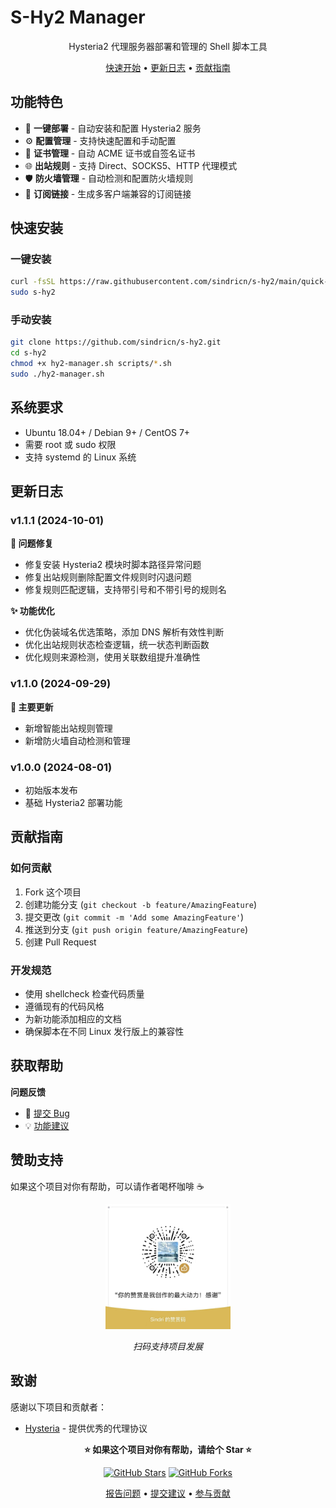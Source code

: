 # S-Hy2 Manager

<div align="center">

 Hysteria2 代理服务器部署和管理的 Shell 脚本工具

[快速开始](#快速安装)  • [更新日志](#更新日志) • [贡献指南](#贡献指南)

</div>

## 功能特色

- 🚀 **一键部署** - 自动安装和配置 Hysteria2 服务
- ⚙️ **配置管理** - 支持快速配置和手动配置
- 🔐 **证书管理** - 自动 ACME 证书或自签名证书
- 🌐 **出站规则** - 支持 Direct、SOCKS5、HTTP 代理模式
- 🛡️ **防火墙管理** - 自动检测和配置防火墙规则
- 📱 **订阅链接** - 生成多客户端兼容的订阅链接

## 快速安装

### 一键安装
```bash
curl -fsSL https://raw.githubusercontent.com/sindricn/s-hy2/main/quick-install.sh | sudo bash
sudo s-hy2
```

### 手动安装
```bash
git clone https://github.com/sindricn/s-hy2.git
cd s-hy2
chmod +x hy2-manager.sh scripts/*.sh
sudo ./hy2-manager.sh
```

## 系统要求

- Ubuntu 18.04+ / Debian 9+ / CentOS 7+
- 需要 root 或 sudo 权限
- 支持 systemd 的 Linux 系统


## 更新日志

### v1.1.1 (2024-10-01)
**🐛 问题修复**
- 修复安装 Hysteria2 模块时脚本路径异常问题
- 修复出站规则删除配置文件规则时闪退问题
- 修复规则匹配逻辑，支持带引号和不带引号的规则名

**✨ 功能优化**
- 优化伪装域名优选策略，添加 DNS 解析有效性判断
- 优化出站规则状态检查逻辑，统一状态判断函数
- 优化规则来源检测，使用关联数组提升准确性

### v1.1.0 (2024-09-29)
**🚀 主要更新**
- 新增智能出站规则管理
- 新增防火墙自动检测和管理

### v1.0.0 (2024-08-01)
- 初始版本发布
- 基础 Hysteria2 部署功能

## 贡献指南

### 如何贡献
1. Fork 这个项目
2. 创建功能分支 (`git checkout -b feature/AmazingFeature`)
3. 提交更改 (`git commit -m 'Add some AmazingFeature'`)
4. 推送到分支 (`git push origin feature/AmazingFeature`)
5. 创建 Pull Request

### 开发规范
- 使用 shellcheck 检查代码质量
- 遵循现有的代码风格
- 为新功能添加相应的文档
- 确保脚本在不同 Linux 发行版上的兼容性

## 获取帮助

**问题反馈**
- 🐛 [提交 Bug](https://github.com/sindricn/s-hy2/issues/new?template=bug_report.md)
- 💡 [功能建议](https://github.com/sindricn/s-hy2/issues/new?template=feature_request.md)


## 赞助支持

如果这个项目对你有帮助，可以请作者喝杯咖啡 ☕

<div align="center">

<img src="zanzhu.jpg" alt="赞助二维码" width="200">

*扫码支持项目发展*

</div>

## 致谢

感谢以下项目和贡献者：
- [Hysteria](https://hysteria.network/) - 提供优秀的代理协议


<div align="center">

**⭐ 如果这个项目对你有帮助，请给个 Star ⭐**

[![GitHub Stars](https://img.shields.io/github/stars/sindricn/s-hy2?style=for-the-badge)](https://github.com/sindricn/s-hy2/stargazers)
[![GitHub Forks](https://img.shields.io/github/forks/sindricn/s-hy2?style=for-the-badge)](https://github.com/sindricn/s-hy2/network/members)

[报告问题](https://github.com/sindricn/s-hy2/issues) • [提交建议](https://github.com/sindricn/s-hy2/discussions) • [参与贡献](#贡献指南)

</div>